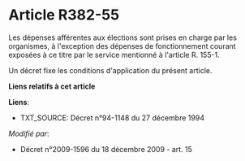 # Article R382-55

Les dépenses afférentes aux élections sont prises en charge par les organismes, à l'exception des dépenses de fonctionnement
courant exposées à ce titre par le service mentionné à l'article R. 155-1.

Un décret fixe les conditions d'application du présent article.

**Liens relatifs à cet article**

**Liens**:

  - TXT_SOURCE: Décret n°94-1148 du 27 décembre 1994

_Modifié par_:

  - Décret n°2009-1596 du 18 décembre 2009 - art. 15
